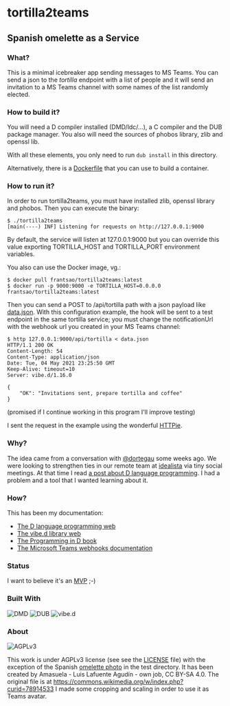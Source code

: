 # tortilla2teams
## Spanish omelette as a Service

### What?
This is a minimal icebreaker app sending messages to MS Teams. You can send a json to the *tortilla* endpoint with a list of people and it will send an invitation to a MS Teams channel with some names of the list randomly elected.

### How to build it?
You will need a D compiler installed (DMD/ldc/...), a C compiler and the DUB package manager. You also will need the sources of phobos library, zlib and openssl lib.

With all these elements, you only need to run `dub install` in this directory.

Alternatively, there is a [Dockerfile](Dockerfile) that you can use to build a container.

### How to run it?
In order to run tortilla2teams, you must have installed zlib, openssl library and phobos.
Then you can execute the binary:
```
$ ./tortilla2teams 
[main(----) INF] Listening for requests on http://127.0.0.1:9000
```
By default, the service will listen at 127.0.0.1:9000 but you can override this value exporting TORTILLA\_HOST and TORTILLA\_PORT environment variables.

You also can use the Docker image, vg.:
```
$ docker pull frantsao/tortilla2teams:latest
$ docker run -p 9000:9000 -e TORTILLA_HOST=0.0.0.0 frantsao/tortilla2teams:latest
```

Then you can send a POST to /api/tortilla path with a json payload like [data.json](test/data.json). With this configuration example, the hook will be sent to a test endpoint in the same tortilla service; you must change the notificationUrl with the webhook url you created in your MS Teams channel:
```
$ http 127.0.0.1:9000/api/tortilla < data.json 
HTTP/1.1 200 OK
Content-Length: 54
Content-Type: application/json
Date: Tue, 04 May 2021 23:25:50 GMT
Keep-Alive: timeout=10
Server: vibe.d/1.16.0

{
    "OK": "Invitations sent, prepare tortilla and coffee"
}
```
(promised if I continue working in this program I'll improve testing)

I sent the request in the example using the wonderful [HTTPie](https://httpie.io/).

### Why?

The idea came from a conversation with [@dortegau](https://github.com/dortegau) some weeks ago. We were looking to strengthen ties in our remote team at [idealista](https://idealista.com) via tiny social meetings. At that time I read [a post about D language programming](https://opensource.com/article/21/1/d-scripting). I had a problem and a tool that I wanted learning about it.

### How?
This has been my documentation:
- [The D language programming web](https://dlang.org/)
- [The vibe.d library web](https://vibed.org/)
- [The Programming in D book](https://ddili.org/ders/d.en/index.html)
- [The Microsoft Teams webhooks documentation](https://docs.microsoft.com/en-us/microsoftteams/platform/webhooks-and-connectors/how-to/connectors-using)

### Status
I want to believe it's an [MVP](https://en.wikipedia.org/wiki/Minimum_viable_product) ;-)

### Built With

![DMD](https://img.shields.io/badge/DMD-2.085.1-green.svg)
![DUB](https://img.shields.io/badge/DUB-1.14.0-green.svg)
![vibe.d](https://img.shields.io/badge/vibe.d-0.9.3-green.svg)

### About
![AGPLv3](https://img.shields.io/badge/License-AGPLv3-orange)

This work is under AGPLv3 license (see see the [LICENSE](LICENSE) file) with the exception of the Spanish [omelette photo](test/tortilla.png) in the test directory. It has been created by Amasuela - Luis Lafuente Agudín - own job, CC BY-SA 4.0. The original file is at https://commons.wikimedia.org/w/index.php?curid=78914533 I made some cropping and scaling in order to use it as Teams avatar.

